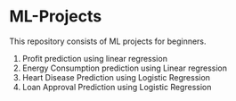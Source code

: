 # ML-Projects
This repository  consists of ML projects for beginners.
1. Profit prediction using linear regression
2. Energy Consumption prediction using Linear regression
3. Heart Disease Prediction using Logistic Regression
4. Loan Approval Prediction using Logistic Regression
